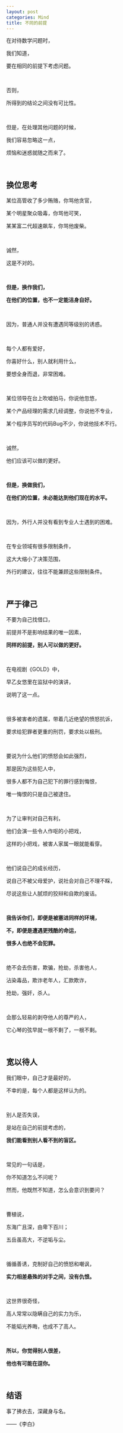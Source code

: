 ```yaml
---
layout: post
categories: Mind
title: 不同的前提
---
```


在对待数学问题时，

我们知道，

要在相同的前提下考虑问题。

<br/>

否则，

所得到的结论之间没有可比性。

<br/>

但是，在处理其他问题的时候，

我们容易忽略这一点，

烦恼和迷惑就随之而来了。

<br/>

## **换位思考**

某位高管收了多少贿赂，你骂他贪官，

某个明星聚众吸毒，你骂他可笑，

某某富二代超速飙车，你骂他废柴。

<br/>

诚然，

这是不对的。

<br/>

**但是，换作我们，**

**在他们的位置，也不一定能洁身自好。**

<br/>

因为，普通人并没有遭遇同等级别的诱惑。

<br/>

每个人都有爱好，

你喜好什么，别人就利用什么，

要想全身而退，非常困难。

<br/>

某位领导在台上吹嘘拍马，你说他忽悠，

某个产品经理的需求几经调整，你说他不专业，

某个程序员写的代码Bug不少，你说他技术不行。

<br/>

诚然，

他们应该可以做的更好。

<br/>

**但是，换做我们，**

**在他们的位置，未必能达到他们现在的水平。**

<br/>

因为，外行人并没有看到专业人士遇到的困难。

<br/>

在专业领域有很多限制条件，

这大大缩小了决策范围，

外行的建议，往往不能兼顾这些限制条件。

<br/>

## **严于律己**

不要为自己找借口，

前提并不是影响结果的唯一因素，

**同样的前提，别人可以做的更好。**

<br/>

在电视剧《GOLD》中，

早乙女悠里在监狱中的演讲，

说明了这一点。

<br/>

很多被害者的遗属，带着几近绝望的愤怒抗诉，

要求给犯罪者更重的刑罚，要求处以极刑。

<br/>

要说为什么他们的愤怒会如此强烈，

那是因为这些犯人中，

很多人都不为自己犯下的罪行感到悔恨，

唯一悔恨的只是自己被逮住。

<br/>

为了让审判对自己有利，

他们会演一些令人作呕的小把戏，

这样的小把戏，被害人家属一眼就能看穿。

<br/>

他们说自己的成长经历，

说自己不被父母爱护，说社会对自己不理不睬，

尽说这些让人腻烦的狡辩和自欺的废话。

<br/>

**我告诉你们，即便是被塞进同样的环境，**

**不，即便是遭遇更残酷的命运，**

**很多人也绝不会犯罪。**

<br/>

绝不会去伤害，欺骗，抢劫，杀害他人，

沾染毒品，欺诈老年人，汇款欺诈，

抢劫，强奸，杀人。

<br/>

会那么轻易的剥夺他人的尊严的人，

它心琴的弦早就一根不剩了，一根不剩。

<br/>

## **宽以待人**

我们眼中，自己才是最好的，

不幸的是，每个人都是这样认为的。

<br/>

别人是否失误，

是站在自己的前提考虑的，

**我们能看到别人看不到的盲区。**

<br/>

常见的一句话是，

你不知道怎么不问呢？

然而，他既然不知道，怎么会意识到要问？

<br/>

曹植说，

东海广且深，由卑下百川；

五岳虽高大，不逆垢与尘。

<br/>

循循善诱，克制好自己的愤怒和嘲讽，

**实力相差悬殊的对手之间，没有仇恨。**

<br/>

这世界很奇怪，

高人常常以隐瞒自己的实力为乐，

不能韬光养晦，也成不了高人。

<br/>

**所以，你觉得别人很差，**

**他也有可能在逗你。**

<br/>

## **结语**

事了拂衣去，深藏身与名。

——《李白》
